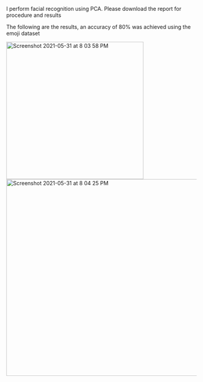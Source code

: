 I perform facial recognition using PCA.
Please download the report for procedure and results

The following are the results, an accuracy of 80% was achieved using the emoji dataset

<img width="363" alt="Screenshot 2021-05-31 at 8 03 58 PM" src="https://user-images.githubusercontent.com/57893477/120208642-58052500-c24b-11eb-919f-b66d58eb2ab6.png">
<img width="520" alt="Screenshot 2021-05-31 at 8 04 25 PM" src="https://user-images.githubusercontent.com/57893477/120208695-67846e00-c24b-11eb-8143-3073e5d28a28.png">
